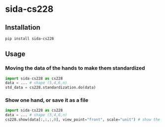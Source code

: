 # sida-cs228

## Installation

```bash
pip install sida-cs228
```

## Usage

### Moving the data of the hands to make them standardized

```python
import sida-cs228 as cs228
data = ... # shape (5,4,6,n)
std_data = cs228.standardization.do(data)
```

### Show one hand, or save it as a file

```python
import sida-cs228 as cs228
data = ... # shape (5,4,6,n)
cs228.show(data[:,:,:,0], view_point="front", scale="unit") # show the first hand
```
